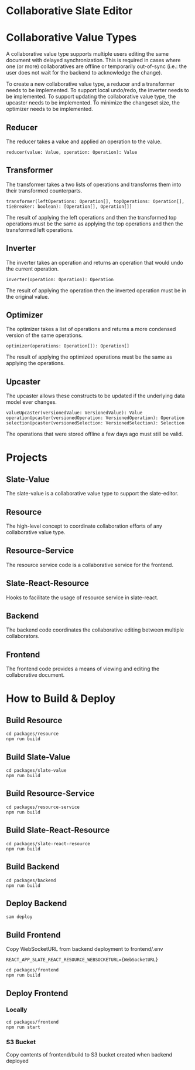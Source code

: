 # Collaborative Slate Editor

# Collaborative Value Types

A collaborative value type supports multiple users editing the same document with delayed synchronization. This is
required in cases where one (or more) collaboratives are offline or temporarily out-of-sync (i.e.: the user does not
wait for the backend to acknowledge the change).

To create a new collaborative value type, a reducer and a transformer needs to be implemented.
To support local undo/redo, the inverter needs to be implemented.
To support updating the collaborative value type, the upcaster needs to be implemented.
To minimize the changeset size, the optimizer needs to be implemented.

## Reducer

The reducer takes a value and applied an operation to the value.

```
reducer(value: Value, operation: Operation): Value
```

## Transformer

The transformer takes a two lists of operations and transforms them into their transformed counterparts.

```
transformer(leftOperations: Operation[], topOperations: Operation[], tieBreaker: boolean): [Operation[], Operation[]]
```

The result of applying the left operations and then the transformed top operations must be the same as applying the top
operations and then the transformed left operations.

## Inverter

The inverter takes an operation and returns an operation that would undo the current operation.

```
inverter(operation: Operation): Operation
```

The result of applying the operation then the inverted operation must be in the original value.

## Optimizer

The optimizer takes a list of operations and returns a more condensed version of the same operations.

```
optimizer(operations: Operation[]): Operation[]
```

The result of applying the optimized operations must be the same as applying the operations.

## Upcaster

The upcaster allows these constructs to be updated if the underlying data model ever changes.

```
valueUpcaster(versionedValue: VersionedValue): Value
operationUpcaster(versionedOperation: VersionedOperation): Operation
selectionUpcaster(versionedSelection: VersionedSelection): Selection
```

The operations that were stored offline a few days ago must still be valid.

# Projects

## Slate-Value

The slate-value is a collaborative value type to support the slate-editor.

## Resource

The high-level concept to coordinate collaboration efforts of any collaborative value type.

## Resource-Service

The resource service code is a collaborative service for the frontend.

## Slate-React-Resource

Hooks to facilitate the usage of resource service in slate-react.

## Backend

The backend code coordinates the collaborative editing between multiple collaborators.

## Frontend

The frontend code provides a means of viewing and editing the collaborative document.

# How to Build & Deploy

## Build Resource

```
cd packages/resource
npm run build
```

## Build Slate-Value

```
cd packages/slate-value
npm run build
```

## Build Resource-Service

```
cd packages/resource-service
npm run build
```

## Build Slate-React-Resource

```
cd packages/slate-react-resource
npm run build
```

## Build Backend

```
cd packages/backend
npm run build
```

## Deploy Backend

```
sam deploy
```

## Build Frontend

Copy WebSocketURL from backend deployment to frontend/.env

```
REACT_APP_SLATE_REACT_RESOURCE_WEBSOCKETURL={WebSocketURL}
```

```
cd packages/frontend
npm run build
```

## Deploy Frontend

### Locally

```
cd packages/frontend
npm run start
```

### S3 Bucket

Copy contents of frontend/build to S3 bucket created when backend deployed
